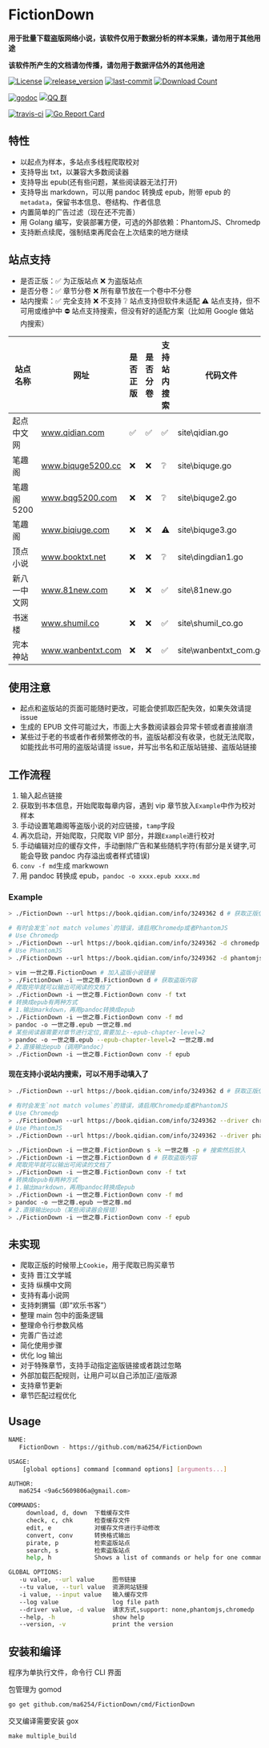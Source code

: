 # FictionDown

**用于批量下载盗版网络小说，该软件仅用于数据分析的样本采集，请勿用于其他用途**

**该软件所产生的文档请勿传播，请勿用于数据评估外的其他用途**

[![License](https://img.shields.io/github/license/ma6254/FictionDown.svg)](https://raw.githubusercontent.com/ma6254/FictionDown/master/LICENSE)
[![release_version](https://img.shields.io/github/release/ma6254/FictionDown.svg)](https://github.com/ma6254/FictionDown/releases)
[![last-commit](https://img.shields.io/github/last-commit/ma6254/FictionDown.svg)](https://github.com/ma6254/FictionDown/commits)
[![Download Count](https://img.shields.io/github/downloads/ma6254/FictionDown/total.svg)](https://github.com/ma6254/FictionDown/releases)

[![godoc](https://img.shields.io/badge/godoc-reference-blue.svg)](https://pkg.go.dev/github.com/ma6254/FictionDown/)
[![QQ 群](https://img.shields.io/badge/qq%E7%BE%A4-934873832-orange.svg)](https://jq.qq.com/?_wv=1027&k=5bN0SVA)

[![travis-ci](https://www.travis-ci.org/ma6254/FictionDown.svg?branch=master)](https://travis-ci.org/ma6254/FictionDown)
[![Go Report Card](https://goreportcard.com/badge/github.com/ma6254/FictionDown)](https://goreportcard.com/report/github.com/ma6254/FictionDown)

## 特性

- 以起点为样本，多站点多线程爬取校对
- 支持导出 txt，以兼容大多数阅读器
- 支持导出 epub(还有些问题，某些阅读器无法打开)
- 支持导出 markdown，可以用 pandoc 转换成 epub，附带 epub 的`metadata`，保留书本信息、卷结构、作者信息
- 内置简单的广告过滤（现在还不完善）
- 用 Golang 编写，安装部署方便，可选的外部依赖：PhantomJS、Chromedp
- 支持断点续爬，强制结束再爬会在上次结束的地方继续

## 站点支持

- 是否正版：✅ 为正版站点 ❌ 为盗版站点
- 是否分卷：✅ 章节分卷 ❌ 所有章节放在一个卷中不分卷
- 站内搜索：✅ 完全支持 ❌ 不支持 ❔ 站点支持但软件未适配 ⚠️ 站点支持，但不可用或维护中 ⛔ 站点支持搜索，但没有好的适配方案（比如用 Google 做站内搜索）

| 站点名称     | 网址              | 是否正版 | 是否分卷 | 支持站内搜索 | 代码文件              |
| ------------ | ----------------- | -------- | -------- | ------------ | --------------------- |
| 起点中文网   | www.qidian.com    | ✅       | ✅       | ✅           | site\qidian.go        |
| 笔趣阁       | www.biquge5200.cc | ❌       | ❌       | ❔           | site\biquge.go        |
| 笔趣阁 5200  | www.bqg5200.com   | ❌       | ❌       | ❔           | site\biquge2.go       |
| 笔趣阁       | www.biqiuge.com   | ❌       | ❌       | ⚠️           | site\biquge3.go       |
| 顶点小说     | www.booktxt.net   | ❌       | ❌       | ❔           | site\dingdian1.go     |
| 新八一中文网 | www.81new.com     | ❌       | ❌       | ✅           | site\81new.go         |
| 书迷楼       | www.shumil.co     | ❌       | ❌       | ✅           | site\shumil_co.go     |
| 完本神站     | www.wanbentxt.com | ❌       | ❌       | ✅           | site\wanbentxt_com.go |

## 使用注意

- 起点和盗版站的页面可能随时更改，可能会使抓取匹配失效，如果失效请提 issue
- 生成的 EPUB 文件可能过大，市面上大多数阅读器会异常卡顿或者直接崩溃
- 某些过于老的书或者作者频繁修改的书，盗版站都没有收录，也就无法爬取，如能找此书可用的盗版站请提 issue，并写出书名和正版站链接、盗版站链接

## 工作流程

1. 输入起点链接
2. 获取到书本信息，开始爬取每章内容，遇到 vip 章节放入`Example`中作为校对样本
3. 手动设置笔趣阁等盗版小说的对应链接，`tamp`字段
4. 再次启动，开始爬取，只爬取 VIP 部分，并跟`Example`进行校对
5. 手动编辑对应的缓存文件，手动删除广告和某些随机字符(有部分是关键字,可能会导致 pandoc 内存溢出或者样式错误)
6. `conv -f md`生成 markwown
7. 用 pandoc 转换成 epub，`pandoc -o xxxx.epub xxxx.md`

### Example

```bash
> ./FictionDown --url https://book.qidian.com/info/3249362 d # 获取正版信息

# 有时会发生`not match volumes`的错误，请启用Chromedp或者PhantomJS
# Use Chromedp
> ./FictionDown --url https://book.qidian.com/info/3249362 -d chromedp d
# Use PhantomJS
> ./FictionDown --url https://book.qidian.com/info/3249362 -d phantomjs d

> vim 一世之尊.FictionDown # 加入盗版小说链接
> ./FictionDown -i 一世之尊.FictionDown d # 获取盗版内容
# 爬取完毕就可以输出可阅读的文档了
> ./FictionDown -i 一世之尊.FictionDown conv -f txt
# 转换成epub有两种方式
# 1.输出markdown，再用pandoc转换成epub
> ./FictionDown -i 一世之尊.FictionDown conv -f md
> pandoc -o 一世之尊.epub 一世之尊.md
# 某些阅读器需要对章节进行定位,需要加上--epub-chapter-level=2
> pandoc -o 一世之尊.epub --epub-chapter-level=2 一世之尊.md
# 2.直接输出epub（调用Pandoc）
> ./FictionDown -i 一世之尊.FictionDown conv -f epub
```

#### 现在支持小说站内搜索，可以不用手动填入了

```bash
> ./FictionDown --url https://book.qidian.com/info/3249362 d # 获取正版信息

# 有时会发生`not match volumes`的错误，请启用Chromedp或者PhantomJS
# Use Chromedp
> ./FictionDown --url https://book.qidian.com/info/3249362 --driver chromedp d
# Use PhantomJS
> ./FictionDown --url https://book.qidian.com/info/3249362 --driver phantomjs d

> ./FictionDown -i 一世之尊.FictionDown s -k 一世之尊 -p # 搜索然后放入
> ./FictionDown -i 一世之尊.FictionDown d # 获取盗版内容
# 爬取完毕就可以输出可阅读的文档了
> ./FictionDown -i 一世之尊.FictionDown conv -f txt
# 转换成epub有两种方式
# 1.输出markdown，再用pandoc转换成epub
> ./FictionDown -i 一世之尊.FictionDown conv -f md
> pandoc -o 一世之尊.epub 一世之尊.md
# 2.直接输出epub（某些阅读器会报错）
> ./FictionDown -i 一世之尊.FictionDown conv -f epub
```

## 未实现

- 爬取正版的时候带上`Cookie`，用于爬取已购买章节
- 支持 晋江文学城
- 支持 纵横中文网
- 支持有毒小说网
- 支持刺猬猫（即“欢乐书客”）
- 整理 main 包中的面条逻辑
- 整理命令行参数风格
- 完善广告过滤
- 简化使用步骤
- 优化 log 输出
- 对于特殊章节，支持手动指定盗版链接或者跳过忽略
- 外部加载匹配规则，让用户可以自己添加正/盗版源
- 支持章节更新
- 章节匹配过程优化

## Usage

```bash
NAME:
   FictionDown - https://github.com/ma6254/FictionDown

USAGE:
    [global options] command [command options] [arguments...]

AUTHOR:
   ma6254 <9a6c5609806a@gmail.com>

COMMANDS:
     download, d, down  下载缓存文件
     check, c, chk      检查缓存文件
     edit, e            对缓存文件进行手动修改
     convert, conv      转换格式输出
     pirate, p          检索盗版站点
     search, s          检索盗版站点
     help, h            Shows a list of commands or help for one command

GLOBAL OPTIONS:
   -u value, --url value     图书链接
   --tu value, --turl value  资源网站链接
   -i value, --input value   输入缓存文件
   --log value               log file path
   --driver value, -d value  请求方式,support: none,phantomjs,chromedp
   --help, -h                show help
   --version, -v             print the version
```

## 安装和编译

程序为单执行文件，命令行 CLI 界面

包管理为 gomod

```bash
go get github.com/ma6254/FictionDown/cmd/FictionDown
```

交叉编译需要安装 gox

`make multiple_build`
